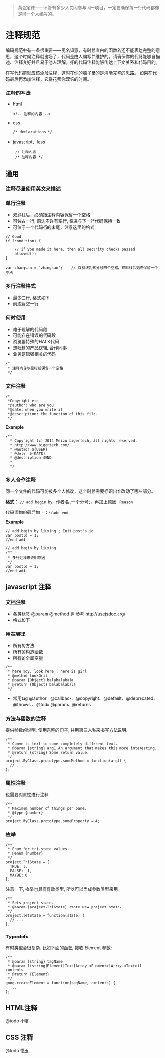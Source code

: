 > 黄金定律——不管有多少人共同参与同一项目，一定要确保每一行代码都像是同一个人编写的。



# 注释规范


编码规范中有一条很重要——见名知意，有时候直白的函数名还不能表达完整的意思，这个时候注释就出场了，代码是由人编写并维护的。请确保你的代码能够自描述、注释良好并且易于他人理解。好的代码注释能够传达上下文关系和代码目的。

在写代码前就应该添加注释，这时在你的脑子里的是清晰完整的思路。
如果在代码最后再添加注释，它将花费你双倍的时间。




### 注释的写法

* html

	```
	<!-- 注释的内容 -->
	```
* css

	```
	/* declarations */
	```
* javascript、less

   ```
   	// 注释内容
    /* 注释内容 */
   ```


## 通用

### 注释尽量使用英文来描述

### 单行注释

* 双斜线后，必须跟注释内容保留一个空格
* 可独占一行, 前边不许有空行, 缩进与下一行代码保持一致
* 可位于一个代码行的末尾，注意这里的格式

```
// Good
if (condition) {

    // if you made it here, then all security checks passed
    allowed();
}

var zhangsan = 'zhangsan';    // 双斜线距离分号四个空格，双斜线后始终保留一个空格
```

### 多行注释格式

* 最少三行, 格式如下
* 前边留空一行

### 何时使用

* 难于理解的代码段
* 可能存在错误的代码段
* 浏览器特殊的HACK代码
* 想吐槽的产品逻辑, 合作同事
* 业务逻辑强相关的代码


```
/*
 * 注释内容与星标前保留一个空格
 */
```

### 文件注释

```
/*
 *Copyright etc
 *@author: who are you
 *@date: when you write it
 *@description: the function of this file.
 */
```

**Example**

```
/**
  * Copyright (c) 2014 Meizu bigertech, All rights reserved.
  * http://www.bigertech.com/
  * @author ${USER}
  * @date  ${DATE}
  * @description $END
  *  
  */
```
### 多人合作注释

同一个文件的代码可能被多个人修改，这个时候需要标识出谁改动了哪些部分。  

**格式**： `// add begin by ` 作者名 ,一个分号`;`，再加上原因 ` Reason`

代码添加的最后加上：`//add end`

**Example**

```
// add begin by liuxing ; Init post's id
var postId = 1;
//end add
```
```
// add begin by liuxing
/**
 * 多行注释来说明原因
 */
var postId = 1;
//end add
```


## javascript 注释


### 文档注释

* 各类标签 @param @method 等 参考 http://usejsdoc.org/
* 格式如下

### 用在哪里

* 所有的方法
* 所有的构造函数
* 所有的全局变量

```
/**
 * here boy, look here , here is girl
 * @method lookGril
 * @param {Object} balabalabala
 * @return {Object} balabalabala
 */
```

* 常用tag
@author、@callback、@copyright、@default、@deprecated、@throws 、@todo
@param、@returns

### 方法与函数的注释

提供参数的说明. 使用完整的句子, 并用第三人称来书写方法说明.

```
/**
 * Converts text to some completely different text.
 * @param {string} arg1 An argument that makes this more interesting.
 * @return {string} Some return value.
 */
project.MyClass.prototype.someMethod = function(arg1) {
  // ...
};
```
### 属性注释

也需要对属性进行注释.

```
/**
 * Maximum number of things per pane.
 * @type {number}
 */
project.MyClass.prototype.someProperty = 4;

```
### 枚举

```
/**
 * Enum for tri-state values.
 * @enum {number}
 */
project.TriState = {
  TRUE: 1,
  FALSE: -1,
  MAYBE: 0
};
```
注意一下, 枚举也具有有效类型, 所以可以当成参数类型来用.

```
/**
 * Sets project state.
 * @param {project.TriState} state New project state.
 */
project.setState = function(state) {
  // ...
};
```

### Typedefs

有时类型会很复杂. 比如下面的函数, 接收 Element 参数:

```
/**
 * @param {string} tagName
 * @param {(string|Element|Text|Array.<Element>|Array.<Text>)} contents
 * @return {Element}
 */
goog.createElement = function(tagName, contents) {
  ...
};
```
## HTML注释

@todo  小帽  

## CSS 注释

@todo  惜玉
